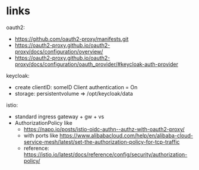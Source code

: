 # links

oauth2:
- https://github.com/oauth2-proxy/manifests.git
- https://oauth2-proxy.github.io/oauth2-proxy/docs/configuration/overview/ 
- https://oauth2-proxy.github.io/oauth2-proxy/docs/configuration/oauth_provider/#keycloak-auth-provider

keycloak:
- create clientID: someID
  Client authentication = On
- storage: persistentvolume => /opt/keycloak/data


istio: 
  - standard ingress gateway + gw + vs
  - AuthorizationPolicy like
    - https://napo.io/posts/istio-oidc-authn--authz-with-oauth2-proxy/
    - with ports like https://www.alibabacloud.com/help/en/alibaba-cloud-service-mesh/latest/set-the-authorization-policy-for-tcp-traffic
    - reference: https://istio.io/latest/docs/reference/config/security/authorization-policy/
